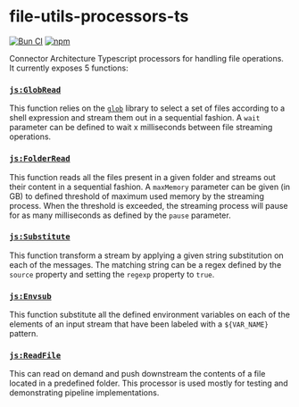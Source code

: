 # file-utils-processors-ts

[![Bun CI](https://github.com/julianrojas87/file-utils-processors-ts/actions/workflows/build-test.yml/badge.svg)](https://github.com/julianrojas87/file-utils-processors-ts/actions/workflows/build-test.yml) [![npm](https://img.shields.io/npm/v/file-utils-processors-ts.svg?style=popout)](https://npmjs.com/package/file-utils-processors-ts)

Connector Architecture Typescript processors for handling file operations. It currently exposes 5 functions:

### [`js:GlobRead`](https://github.com/julianrojas87/file-utils-processors-ts/blob/main/file-utils.ttl#L10)

This function relies on the [`glob`](https://www.npmjs.com/package/glob) library to select a set of files according to a shell expression and stream them out in a sequential fashion. A `wait` parameter can be defined to wait x milliseconds between file streaming operations.

### [`js:FolderRead`](https://github.com/julianrojas87/file-utils-processors-ts/blob/main/file-utils.ttl#L52)

This function reads all the files present in a given folder and streams out their content in a sequential fashion. A `maxMemory` parameter can be given (in GB) to defined threshold of maximum used memory by the streaming process. When the threshold is exceeded, the streaming process will pause for as many  milliseconds as defined by the `pause` parameter.

### [`js:Substitute`](https://github.com/julianrojas87/file-utils-processors-ts/blob/main/file-utils.ttl#L103)

This function transform a stream by applying a given string substitution on each of the messages. The matching string can be a regex defined by the `source` property and setting the `regexp` property to `true`.

### [`js:Envsub`](https://github.com/julianrojas87/file-utils-processors-ts/blob/main/file-utils.ttl#L167)

This function substitute all the defined environment variables on each of the elements of an input stream that have been labeled with a `${VAR_NAME}` pattern.

### [`js:ReadFile`](https://github.com/julianrojas87/file-utils-processors-ts/blob/main/file-utils.ttl#L202)

This can read on demand and push downstream the contents of a file located in a predefined folder. This processor is used mostly for testing and demonstrating pipeline implementations.
